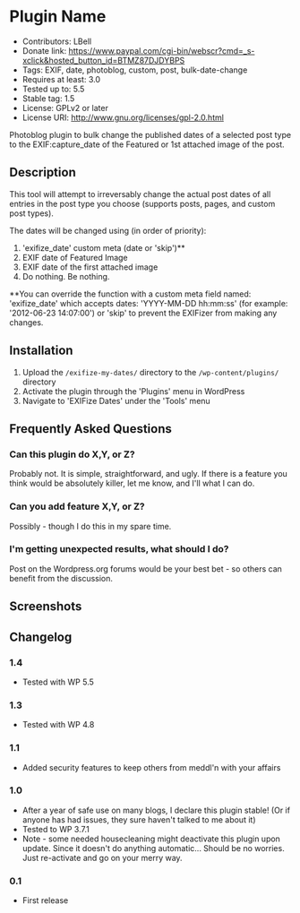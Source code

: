 # Plugin Name

- Contributors: LBell
- Donate link: https://www.paypal.com/cgi-bin/webscr?cmd=_s-xclick&hosted_button_id=BTMZ87DJDYBPS
- Tags: EXIF, date, photoblog, custom, post, bulk-date-change
- Requires at least: 3.0
- Tested up to: 5.5
- Stable tag: 1.5
- License: GPLv2 or later
- License URI: http://www.gnu.org/licenses/gpl-2.0.html

Photoblog plugin to bulk change the published dates of a selected post type to the EXIF:capture_date of the Featured or 1st attached image of the post.

## Description

This tool will attempt to irreversably change the actual post dates of all entries in the post type you choose (supports posts, pages, and custom post types).

The dates will be changed using (in order of priority):

1. 'exifize_date' custom meta (date or 'skip')\*\*
2. EXIF date of Featured Image
3. EXIF date of the first attached image
4. Do nothing. Be nothing.

\*\*You can override the function with a custom meta field named: 'exifize_date' which accepts dates: 'YYYY-MM-DD hh:mm:ss' (for example: '2012-06-23 14:07:00') or 'skip' to prevent the EXIFizer from making any changes.

## Installation

1. Upload the `/exifize-my-dates/` directory to the `/wp-content/plugins/` directory
1. Activate the plugin through the 'Plugins' menu in WordPress
1. Navigate to 'EXIFize Dates' under the 'Tools' menu

## Frequently Asked Questions

### Can this plugin do X,Y, or Z?

Probably not. It is simple, straightforward, and ugly. If there is a feature you think would be absolutely killer, let me know, and I'll what I can do.

### Can you add feature X,Y, or Z?

Possibly - though I do this in my spare time.

### I'm getting unexpected results, what should I do?

Post on the Wordpress.org forums would be your best bet - so others can benefit from the discussion.

## Screenshots

## Changelog

### 1.4

- Tested with WP 5.5

### 1.3

- Tested with WP 4.8

### 1.1

- Added security features to keep others from meddl'n with your affairs

### 1.0

- After a year of safe use on many blogs, I declare this plugin stable! (Or if anyone has had issues, they sure haven't talked to me about it)
- Tested to WP 3.7.1
- Note - some needed housecleaning might deactivate this plugin upon update. Since it doesn't do anything automatic... Should be no worries. Just re-activate and go on your merry way.

### 0.1

- First release

